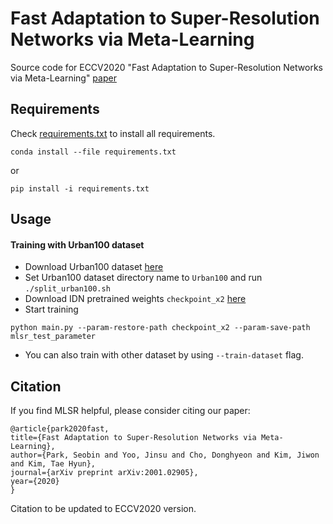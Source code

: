 # Fast Adaptation to Super-Resolution Networks via Meta-Learning

Source code for ECCV2020 "Fast Adaptation to Super-Resolution Networks via Meta-Learning" [paper](https://arxiv.org/abs/2001.02905)


## Requirements

Check [requirements.txt](requirements.txt) to install all requirements.

```
conda install --file requirements.txt
```
or
```
pip install -i requirements.txt
```

## Usage

#### Training with Urban100 dataset

* Download Urban100 dataset [here](http://vllab.ucmerced.edu/wlai24/LapSRN/)
* Set Urban100 dataset directory name to `Urban100` and run `./split_urban100.sh`
* Download IDN pretrained weights `checkpoint_x2` [here](https://github.com/Zheng222/IDN-tensorflow)
* Start training

```console
python main.py --param-restore-path checkpoint_x2 --param-save-path mlsr_test_parameter
```

* You can also train with other dataset by using `--train-dataset` flag.


## Citation

If you find MLSR helpful, please consider citing our paper:

    @article{park2020fast,
    title={Fast Adaptation to Super-Resolution Networks via Meta-Learning},
    author={Park, Seobin and Yoo, Jinsu and Cho, Donghyeon and Kim, Jiwon and Kim, Tae Hyun},
    journal={arXiv preprint arXiv:2001.02905},
    year={2020}
    }

Citation to be updated to ECCV2020 version.
